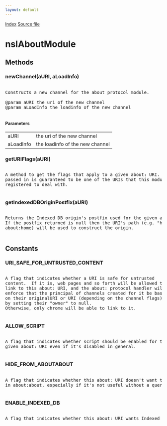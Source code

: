 ```yaml
---
layout: default
---
```

<div id='links'><a href="../index.html">Index</a>
<a href="http://dxr.mozilla.org/mozilla-central/source/netwerk/protocol/about/nsIAboutModule.idl">Source file</a>
</div>

# nsIAboutModule #

## Methods ##

### newChannel(aURI, aLoadInfo) ###
<pre>  
Constructs a new channel for the about protocol module.   
  
@param aURI the uri of the new channel  
@param aLoadInfo the loadinfo of the new channel  
  
</pre>
#### Parameters ####

<table>

<tr>
<td>aURI</td>
<td>the uri of the new channel  
</td>
</tr>

<tr>
<td>aLoadInfo</td>
<td>the loadinfo of the new channel  
</td>
</tr>

</table>

### getURIFlags(aURI) ###
<pre>  
A method to get the flags that apply to a given about: URI.  The URI  
passed in is guaranteed to be one of the URIs that this module  
registered to deal with.  
  
</pre>
### getIndexedDBOriginPostfix(aURI) ###
<pre>  
Returns the Indexed DB origin's postfix used for the given about: URI.  
If the postfix returned is null then the URI's path (e.g. "home" for  
about:home) will be used to construct the origin.  
  
</pre>
## Constants ##

### URI_SAFE_FOR_UNTRUSTED_CONTENT ###
<pre>  
A flag that indicates whether a URI is safe for untrusted  
content.  If it is, web pages and so forth will be allowed to  
link to this about: URI, and the about: protocol handler will  
enforce that the principal of channels created for it be based  
on their originalURI or URI (depending on the channel flags),  
by setting their "owner" to null.  
Otherwise, only chrome will be able to link to it.  
  
</pre>
### ALLOW_SCRIPT ###
<pre>  
A flag that indicates whether script should be enabled for the  
given about: URI even if it's disabled in general.  
  
</pre>
### HIDE_FROM_ABOUTABOUT ###
<pre>  
A flag that indicates whether this about: URI doesn't want to be listed  
in about:about, especially if it's not useful without a query string.  
  
</pre>
### ENABLE_INDEXED_DB ###
<pre>  
A flag that indicates whether this about: URI wants Indexed DB enabled.  
  
</pre>